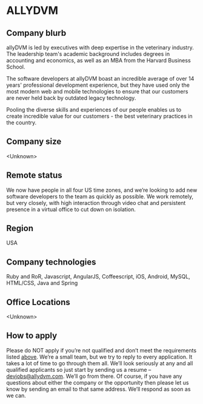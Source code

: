 # ALLYDVM

## Company blurb

allyDVM is led by executives with deep expertise in the veterinary industry. The leadership team's academic background includes degrees in accounting and economics, as well as an MBA from the Harvard Business School.  

The software developers at allyDVM boast an incredible average of over 14 years' professional development experience, but they have used only the most modern web and mobile technologies to ensure that our customers are never held back by outdated legacy technology.

Pooling the diverse skills and experiences of our people enables us to create incredible value for our customers - the best veterinary practices in the country.

## Company size

\<Unknown\>

## Remote status

We now have people in all four US time zones, and we’re looking to add new software developers to the team as quickly as possible. We work remotely, but very closely, with high interaction through video chat and persistent presence in a virtual office to cut down on isolation.

## Region

USA

## Company technologies

Ruby and RoR, Javascript, AngularJS, Coffeescript, iOS, Android, MySQL, HTML/CSS, Java and Spring

## Office Locations

\<Unknown\>

## How to apply

Please do NOT apply if you’re not qualified and don’t meet the requirements listed [above](https://weworkremotely.com/jobs/2867-senior-software-engineer). We’re a small team, but we try to reply to every application. It takes a lot of time to go through them all. We’ll look seriously at any and all qualified applicants so just start by sending us a resume – [devjobs@allydvm.com](mailto:devjobs@allydvm.com). We’ll go from there. Of course, if you have any questions about either the company or the opportunity then please let us know by sending an email to that same address. We’ll respond as soon as we can.
